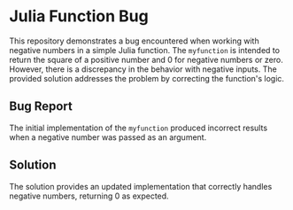 # Julia Function Bug
This repository demonstrates a bug encountered when working with negative numbers in a simple Julia function.  The `myfunction` is intended to return the square of a positive number and 0 for negative numbers or zero. However, there is a discrepancy in the behavior with negative inputs. The provided solution addresses the problem by correcting the function's logic.

## Bug Report
The initial implementation of the `myfunction` produced incorrect results when a negative number was passed as an argument.

## Solution
The solution provides an updated implementation that correctly handles negative numbers, returning 0 as expected.